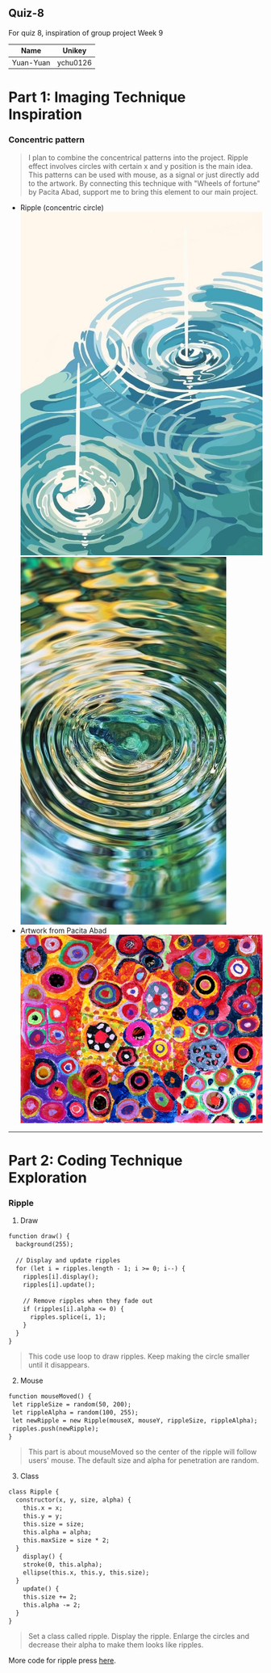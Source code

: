 ## Quiz-8
For quiz 8, inspiration of group project
Week 9

| Name      | Unikey        |
| --------- |:-------------:|
| Yuan-Yuan | ychu0126      |

# Part 1: Imaging Technique Inspiration
### Concentric pattern
> I plan to combine the concentrical patterns into the project. Ripple effect involves circles with certain x and y position is the main idea. This patterns can be used with mouse, as a signal or just directly add to the artwork. By connecting this technique with "Wheels of fortune" by Pacita Abad, support me to bring this element to our main project. 

-  Ripple (concentric circle)
![ripple 1](/assets/ripple.jpg "this is just a ripple image.")
![ripple 2](/assets/rippling-water-abstract-stockcake.jpg "this is just a ripple image.")
- Artwork from Pacita Abad
![by Pacita Abad](/assets/919.3567.jpg "this is another artwork from Pacita Abad.")

---
# Part 2: Coding Technique Exploration
### Ripple
1. Draw
```
function draw() {
  background(255);
  
  // Display and update ripples
  for (let i = ripples.length - 1; i >= 0; i--) {
    ripples[i].display();
    ripples[i].update();
    
    // Remove ripples when they fade out
    if (ripples[i].alpha <= 0) {
      ripples.splice(i, 1);
    }
  }
}
```
> This code use loop to  draw ripples. Keep making the circle smaller until it disappears.
 2. Mouse
 ```
 function mouseMoved() {
  let rippleSize = random(50, 200);
  let rippleAlpha = random(100, 255);
  let newRipple = new Ripple(mouseX, mouseY, rippleSize, rippleAlpha);
  ripples.push(newRipple);
}
```
> This part is about mouseMoved so the center of the ripple will follow users' mouse. The default size and alpha for penetration are random.
3. Class
```
class Ripple {
  constructor(x, y, size, alpha) {
    this.x = x;
    this.y = y;
    this.size = size;
    this.alpha = alpha;
    this.maxSize = size * 2;
  }
    display() {
    stroke(0, this.alpha);
    ellipse(this.x, this.y, this.size);
  }
    update() {
    this.size += 2;
    this.alpha -= 2;
  }
}
```
> Set a class called ripple. Display the ripple. Enlarge the circles and decrease their alpha to make them looks like ripples.

More code for ripple press [here](https://openprocessing.org/sketch/1979024).
